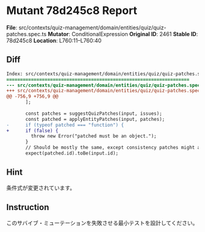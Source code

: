 # Mutant 78d245c8 Report

**File**: src/contexts/quiz-management/domain/entities/quiz/quiz-patches.spec.ts
**Mutator**: ConditionalExpression
**Original ID**: 2461
**Stable ID**: 78d245c8
**Location**: L760:11–L760:40

## Diff

```diff
Index: src/contexts/quiz-management/domain/entities/quiz/quiz-patches.spec.ts
===================================================================
--- src/contexts/quiz-management/domain/entities/quiz/quiz-patches.spec.ts	original
+++ src/contexts/quiz-management/domain/entities/quiz/quiz-patches.spec.ts	mutated #2461
@@ -756,9 +756,9 @@
       ];
 
       const patches = suggestQuizPatches(input, issues);
       const patched = applyEntityPatches(input, patches);
-      if (typeof patched === "function") {
+      if (false) {
         throw new Error("patched must be an object.");
       }
       // Should be mostly the same, except consistency patches might apply
       expect(patched.id).toBe(input.id);
```

## Hint

条件式が変更されています。

## Instruction

このサバイブ・ミューテーションを失敗させる最小テストを設計してください。
